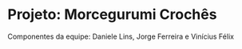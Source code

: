 # Projeto: Morcegurumi Crochês
Componentes da equipe: Daniele Lins, Jorge Ferreira e Vinícius Félix
